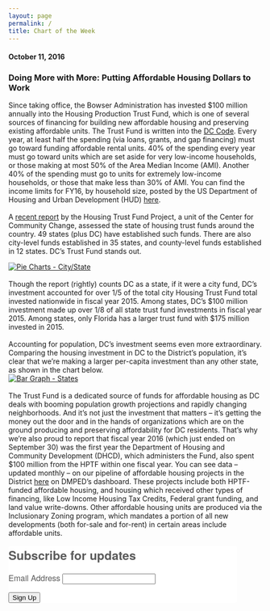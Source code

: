 ```yaml
---
layout: page
permalink: /
title: Chart of the Week
---
```

<h4>October 11, 2016</h4>
<h3>Doing More with More: Putting Affordable Housing Dollars to Work</h3>

Since taking office, the Bowser Administration has invested $100 million annually into the Housing Production Trust Fund, which is one of several sources of financing for building new affordable housing and preserving existing affordable units. The Trust Fund is written into the <a href="https://beta.code.dccouncil.us/dc/council/code/sections/42-2802.html" target="_blank">DC Code</a>. Every year, at least half the spending (via loans, grants, and gap financing) must go toward funding affordable rental units. 40% of the spending every year must go toward units which are set aside for very low-income households, or those making at most 50% of the Area Median Income (AMI). Another 40% of the spending must go to units for extremely low-income households, or those that make less than 30% of AMI. You can find the income limits for FY16, by household size, posted by the US Department of Housing and Urban Development (HUD) <a href="https://www.huduser.gov/portal/datasets/il/il16/FY16-IL-dc.pdf" target="_blank">here</a>.
<br><br>
A <a href="http://housingtrustfundproject.org/wp-content/uploads/2016/10/HTF_Survey-Report-2016-final.pdf" target="_blank">recent report</a> by the Housing Trust Fund Project, a unit of the Center for Community Change, assessed the state of housing trust funds around the country. 49 states (plus DC) have established such funds. There are also city-level funds established in 35 states, and county-level funds established in 12 states. DC’s Trust Fund stands out.
<br>

<div class='tableauPlaceholder' id='viz1476199830518' style='position: relative'>
  <noscript>
    <a href='#'><img alt='Pie Charts - City&#47;State ' src='https:&#47;&#47;public.tableau.com&#47;static&#47;images&#47;CO&#47;COTW-HPTF1&#47;PieCharts-CityState&#47;1_rss.png' style='border: none' /></a>
  </noscript>
  <object class='tableauViz'  style='display:none;'>
    <param name='host_url' value='https%3A%2F%2Fpublic.tableau.com%2F' /> 
    <param name='site_root' value='' /><param name='name' value='COTW-HPTF1&#47;PieCharts-CityState' />
    <param name='tabs' value='no' />
    <param name='toolbar' value='yes' />
    <param name='static_image' value='https:&#47;&#47;public.tableau.com&#47;static&#47;images&#47;CO&#47;COTW-HPTF1&#47;PieCharts-CityState&#47;1.png' /> 
    <param name='animate_transition' value='yes' />
    <param name='display_static_image' value='yes' />
    <param name='display_spinner' value='yes' />
    <param name='display_overlay' value='yes' />
    <param name='display_count' value='yes' />
  </object>
</div>
<script type='text/javascript'>                    
  var divElement = document.getElementById('viz1476199830518');                    
  var vizElement = divElement.getElementsByTagName('object')[0];                    
  vizElement.style.width='504px';vizElement.style.height='469px';                    
  var scriptElement = document.createElement('script');                    
  scriptElement.src = 'https://public.tableau.com/javascripts/api/viz_v1.js';                    
  vizElement.parentNode.insertBefore(scriptElement, vizElement);                
</script>

<br>
Though the report (rightly) counts DC as a state, if it were a city fund, DC’s investment accounted for over 1/5 of the total city Housing Trust Fund total invested nationwide in fiscal year 2015. Among states, DC’s $100 million investment made up over 1/8 of all state trust fund investments in fiscal year 2015. Among states, only Florida has a larger trust fund with $175 million invested in 2015.
<br><br>
Accounting for population, DC’s investment seems even more extraordinary. Comparing the housing investment in DC to the District’s population, it’s clear that we’re making a larger per-capita investment than any other state, as shown in the chart below.
<br>

<div class='tableauPlaceholder' id='viz1476199866900' style='position: relative'>
  <noscript>
    <a href='#'><img alt='Bar Graph - States ' src='https:&#47;&#47;public.tableau.com&#47;static&#47;images&#47;CO&#47;COTW-HPTF2&#47;BarGraph-States&#47;1_rss.png' style='border: none' /></a>
  </noscript>
  <object class='tableauViz'  style='display:none;'>
    <param name='host_url' value='https%3A%2F%2Fpublic.tableau.com%2F' /> 
    <param name='site_root' value='' />
    <param name='name' value='COTW-HPTF2&#47;BarGraph-States' />
    <param name='tabs' value='no' /><param name='toolbar' value='yes' />
    <param name='static_image' value='https:&#47;&#47;public.tableau.com&#47;static&#47;images&#47;CO&#47;COTW-HPTF2&#47;BarGraph-States&#47;1.png' /> 
    <param name='animate_transition' value='yes' />
    <param name='display_static_image' value='yes' />
    <param name='display_spinner' value='yes' />
    <param name='display_overlay' value='yes' />
    <param name='display_count' value='yes' />
  </object>
</div>                
<script type='text/javascript'>                    
  var divElement = document.getElementById('viz1476199866900');                    
  var vizElement = divElement.getElementsByTagName('object')[0];                    
  vizElement.style.width='504px';vizElement.style.height='469px';                    
  var scriptElement = document.createElement('script');                    
  scriptElement.src = 'https://public.tableau.com/javascripts/api/viz_v1.js';                    
  vizElement.parentNode.insertBefore(scriptElement, vizElement);                
</script>

<br> 
The Trust Fund is a dedicated source of funds for affordable housing as DC deals with booming population growth projections and rapidly changing neighborhoods. And it’s not just the investment that matters – it’s getting the money out the door and in the hands of organizations which are on the ground producing and preserving affordability for DC residents. That’s why we’re also proud to report that fiscal year 2016 (which just ended on September 30) was the first year the Department of Housing and Community Development (DHCD), which administers the Fund, also spent $100 million from the HPTF within one fiscal year. You can see data – updated monthly – on our pipeline of affordable housing projects in the District <a href="http://open.dc.gov/economic-intelligence/affordable-production-preservation.html" target="_blank">here</a> on DMPED’s dashboard. These projects include both HPTF-funded affordable housing, and housing which received other types of financing, like Low Income Housing Tax Credits, Federal grant funding, and land value write-downs. Other affordable housing units are produced via the Inclusionary Zoning program, which mandates a portion of all new developments (both for-sale and for-rent) in certain areas include affordable units. 
<br><br>

<!--Begin CTCT Sign-Up Form-->
<!-- EFD 1.0.0 [Mon Jun 06 12:44:43 EDT 2016] -->
<link rel='stylesheet' type='text/css' href='https://static.ctctcdn.com/h/contacts-embedded-signup-assets/1.0.2/css/signup-form.css'>
<div class="ctct-embed-signup" style="font: 16px Helvetica Neue, Arial, sans-serif; font: 1rem Helvetica Neue, Arial, sans-serif; line-height: 1.5; -webkit-font-smoothing: antialiased; width: 454px">
   <div style="color:#5b5b5b; background-color:#FFFFFF; border-radius:5px;">
       <span id="success_message" style="display:none;">
           <div style="text-align:center;">Thanks for signing up!</div>
       </span>
       <form data-id="embedded_signup:form" class="ctct-custom-form Form" name="embedded_signup" method="POST" action="https://visitor2.constantcontact.com/api/signup">
           <h2 style="margin:0;">Subscribe for updates</h2>
           <!-- The following code must be included to ensure your sign-up form works properly. -->
           <input data-id="ca:input" type="hidden" name="ca" value="a2e7dff1-cff4-49c5-b33c-d32a5beeb267">
           <input data-id="list:input" type="hidden" name="list" value="1357647672">
           <input data-id="source:input" type="hidden" name="source" value="EFD">
           <input data-id="required:input" type="hidden" name="required" value="list,email">
           <input data-id="url:input" type="hidden" name="url" value="">
           <p data-id="Email Address:p" ><label data-id="Email Address:label" data-name="email" class="ctct-form-required">Email Address</label> <input data-id="Email Address:input" type="text" name="email" value="" maxlength="80"></p>
           <button type="submit" class="Button ctct-button Button--block Button-secondary" data-enabled="enabled">Sign Up</button>
       </form>
   </div>
</div>
<script type='text/javascript'>
   var localizedErrMap = {};
   localizedErrMap['required'] =        'This field is required.';
   localizedErrMap['ca'] =          'An unexpected error occurred while attempting to send email.';
   localizedErrMap['email'] =           'Please enter your email address in name@email.com format.';
   localizedErrMap['birthday'] =        'Please enter birthday in MM/DD format.';
   localizedErrMap['anniversary'] =     'Please enter anniversary in MM/DD/YYYY format.';
   localizedErrMap['custom_date'] =     'Please enter this date in MM/DD/YYYY format.';
   localizedErrMap['list'] =            'Please select at least one email list.';
   localizedErrMap['generic'] =         'This field is invalid.';
   localizedErrMap['shared'] =      'Sorry, we could not complete your sign-up. Please contact us to resolve this.';
   localizedErrMap['state_mismatch'] = 'Mismatched State/Province and Country.';
    localizedErrMap['state_province'] = 'Select a state/province';
   localizedErrMap['selectcountry'] =   'Select a country';
   var postURL = 'https://visitor2.constantcontact.com/api/signup';
</script>
<script type='text/javascript' src='https://static.ctctcdn.com/h/contacts-embedded-signup-assets/1.0.2/js/signup-form.js'></script>
<!--End CTCT Sign-Up Form-->

